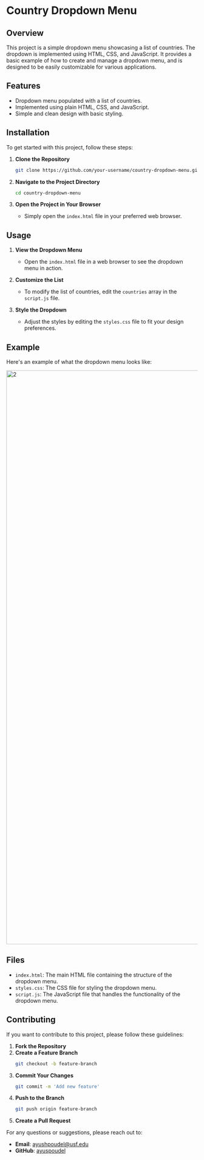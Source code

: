 
# Country Dropdown Menu

## Overview

This project is a simple dropdown menu showcasing a list of countries. The dropdown is implemented using HTML, CSS, and JavaScript. It provides a basic example of how to create and manage a dropdown menu, and is designed to be easily customizable for various applications.

## Features

- Dropdown menu populated with a list of countries.
- Implemented using plain HTML, CSS, and JavaScript.
- Simple and clean design with basic styling.

## Installation

To get started with this project, follow these steps:

1. **Clone the Repository**
   ```bash
   git clone https://github.com/your-username/country-dropdown-menu.git
   ```

2. **Navigate to the Project Directory**
   ```bash
   cd country-dropdown-menu
   ```

3. **Open the Project in Your Browser**
   - Simply open the `index.html` file in your preferred web browser.

## Usage

1. **View the Dropdown Menu**
   - Open the `index.html` file in a web browser to see the dropdown menu in action.

2. **Customize the List**
   - To modify the list of countries, edit the `countries` array in the `script.js` file.

3. **Style the Dropdown**
   - Adjust the styles by editing the `styles.css` file to fit your design preferences.

## Example

Here's an example of what the dropdown menu looks like:

<img width="1512" alt="2" src="https://github.com/user-attachments/assets/4ad372a5-b5ae-46c7-9a98-f6d04aafbfce">


## Files

- `index.html`: The main HTML file containing the structure of the dropdown menu.
- `styles.css`: The CSS file for styling the dropdown menu.
- `script.js`: The JavaScript file that handles the functionality of the dropdown menu.

## Contributing

If you want to contribute to this project, please follow these guidelines:

1. **Fork the Repository**
2. **Create a Feature Branch**
   ```bash
   git checkout -b feature-branch
   ```
3. **Commit Your Changes**
   ```bash
   git commit -m 'Add new feature'
   ```
4. **Push to the Branch**
   ```bash
   git push origin feature-branch
   ```
5. **Create a Pull Request**


For any questions or suggestions, please reach out to:

- **Email**: ayushpoudel@usf.edu
- **GitHub**: [ayuspoudel](https://github.com/ayuspoudel)

```

